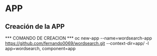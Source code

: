 # APP


## Creación de la APP

*** COMANDO DE CREACION ***
oc new-app --name=wordsearch-app https://github.com/fernando0069/wordsearch.git --context-dir=app/ -l app=wordsearch, component=app